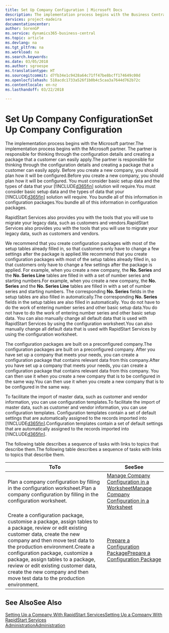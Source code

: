 ```yaml
---
title: Set Up Company Configuration | Microsoft Docs
description: The implementation process begins with the Business Central solution will require. You bundle all of this information into configuration packages.
services: project-madeira
documentationcenter: 
author: SorenGP
ms.service: dynamics365-business-central
ms.topic: article
ms.devlang: na
ms.tgt_pltfrm: na
ms.workload: na
ms.search.keywords: 
ms.date: 03/05/2018
ms.author: sgroespe
ms.translationtype: HT
ms.sourcegitcommit: d7fb34e1c9428a64c71ff47be8bcff174649c00d
ms.openlocfilehash: 518acdc1733a526f1b0b4c5caa3a7644d762b72c
ms.contentlocale: en-nz
ms.lasthandoff: 03/22/2018

---
```

# <a name="set-up-company-configuration"></a><span data-ttu-id="57c78-104">Set Up Company Configuration</span><span class="sxs-lookup"><span data-stu-id="57c78-104">Set Up Company Configuration</span></span>
<span data-ttu-id="57c78-105">The implementation process begins with the Microsoft partner.</span><span class="sxs-lookup"><span data-stu-id="57c78-105">The implementation process begins with the Microsoft partner.</span></span> <span data-ttu-id="57c78-106">The partner is responsible for thinking through the configuration details and creating a package that a customer can easily apply.</span><span class="sxs-lookup"><span data-stu-id="57c78-106">The partner is responsible for thinking through the configuration details and creating a package that a customer can easily apply.</span></span> <span data-ttu-id="57c78-107">Before you create a new company, you should plan how it will be configured.</span><span class="sxs-lookup"><span data-stu-id="57c78-107">Before you create a new company, you should plan how it will be configured.</span></span> <span data-ttu-id="57c78-108">You must consider basic setup data and the types of data that your [!INCLUDE[d365fin](includes/d365fin_md.md)] solution will require.</span><span class="sxs-lookup"><span data-stu-id="57c78-108">You must consider basic setup data and the types of data that your [!INCLUDE[d365fin](includes/d365fin_md.md)] solution will require.</span></span> <span data-ttu-id="57c78-109">You bundle all of this information in configuration packages.</span><span class="sxs-lookup"><span data-stu-id="57c78-109">You bundle all of this information in configuration packages.</span></span>

<span data-ttu-id="57c78-110">RapidStart Services also provides you with the tools that you will use to migrate your legacy data, such as customers and vendors.</span><span class="sxs-lookup"><span data-stu-id="57c78-110">RapidStart Services also provides you with the tools that you will use to migrate your legacy data, such as customers and vendors.</span></span>  

<span data-ttu-id="57c78-111">We recommend that you create configuration packages with most of the setup tables already filled in, so that customers only have to change a few settings after the package is applied.</span><span class="sxs-lookup"><span data-stu-id="57c78-111">We recommend that you create configuration packages with most of the setup tables already filled in, so that customers only have to change a few settings after the package is applied.</span></span> <span data-ttu-id="57c78-112">For example, when you create a new company, the **No. Series** and the **No. Series Line** tables are filled in with a set of number series and starting numbers.</span><span class="sxs-lookup"><span data-stu-id="57c78-112">For example, when you create a new company, the **No. Series** and the **No. Series Line** tables are filled in with a set of number series and starting numbers.</span></span> <span data-ttu-id="57c78-113">The corresponding **No. Series** fields in the setup tables are also filled in automatically.</span><span class="sxs-lookup"><span data-stu-id="57c78-113">The corresponding **No. Series** fields in the setup tables are also filled in automatically.</span></span> <span data-ttu-id="57c78-114">You do not have to do the work of entering number series and other basic setup data.</span><span class="sxs-lookup"><span data-stu-id="57c78-114">You do not have to do the work of entering number series and other basic setup data.</span></span> <span data-ttu-id="57c78-115">You can also manually change all default data that is used with RapidStart Services by using the configuration worksheet.</span><span class="sxs-lookup"><span data-stu-id="57c78-115">You can also manually change all default data that is used with RapidStart Services by using the configuration worksheet.</span></span>  

<span data-ttu-id="57c78-116">The configuration packages are built on a preconfigured company.</span><span class="sxs-lookup"><span data-stu-id="57c78-116">The configuration packages are built on a preconfigured company.</span></span> <span data-ttu-id="57c78-117">After you have set up a company that meets your needs, you can create a configuration package that contains relevant data from this company.</span><span class="sxs-lookup"><span data-stu-id="57c78-117">After you have set up a company that meets your needs, you can create a configuration package that contains relevant data from this company.</span></span> <span data-ttu-id="57c78-118">You can then use it when you create a new company that is to be configured in the same way.</span><span class="sxs-lookup"><span data-stu-id="57c78-118">You can then use it when you create a new company that is to be configured in the same way.</span></span>  

<span data-ttu-id="57c78-119">To facilitate the import of master data, such as customer and vendor information, you can use configuration templates.</span><span class="sxs-lookup"><span data-stu-id="57c78-119">To facilitate the import of master data, such as customer and vendor information, you can use configuration templates.</span></span> <span data-ttu-id="57c78-120">Configuration templates contain a set of default settings that are automatically assigned to the records imported into [!INCLUDE[d365fin](includes/d365fin_md.md)].</span><span class="sxs-lookup"><span data-stu-id="57c78-120">Configuration templates contain a set of default settings that are automatically assigned to the records imported into [!INCLUDE[d365fin](includes/d365fin_md.md)].</span></span>

<span data-ttu-id="57c78-121">The following table describes a sequence of tasks with links to topics that describe them.</span><span class="sxs-lookup"><span data-stu-id="57c78-121">The following table describes a sequence of tasks with links to topics that describe them.</span></span>

|<span data-ttu-id="57c78-122">**To**</span><span class="sxs-lookup"><span data-stu-id="57c78-122">**To**</span></span>|<span data-ttu-id="57c78-123">**See**</span><span class="sxs-lookup"><span data-stu-id="57c78-123">**See**</span></span>|  
|------------|-------------|  
|<span data-ttu-id="57c78-124">Plan a company configuration by filling in the configuration worksheet.</span><span class="sxs-lookup"><span data-stu-id="57c78-124">Plan a company configuration by filling in the configuration worksheet.</span></span>|[<span data-ttu-id="57c78-125">Manage Company Configuration in a Worksheet</span><span class="sxs-lookup"><span data-stu-id="57c78-125">Manage Company Configuration in a Worksheet</span></span>](admin-how-to-manage-company-configuration-in-a-worksheet.md)|  
|<span data-ttu-id="57c78-126">Create a configuration package, customise a package, assign tables to a package, review or edit existing customer data, create the new company and then move test data to the production environment.</span><span class="sxs-lookup"><span data-stu-id="57c78-126">Create a configuration package, customize a package, assign tables to a package, review or edit existing customer data, create the new company and then move test data to the production environment.</span></span>|[<span data-ttu-id="57c78-127">Prepare a Configuration Package</span><span class="sxs-lookup"><span data-stu-id="57c78-127">Prepare a Configuration Package</span></span>](admin-how-to-prepare-a-configuration-package.md)| 

## <a name="see-also"></a><span data-ttu-id="57c78-128">See Also</span><span class="sxs-lookup"><span data-stu-id="57c78-128">See Also</span></span>  
[<span data-ttu-id="57c78-129">Setting Up a Company With RapidStart Services</span><span class="sxs-lookup"><span data-stu-id="57c78-129">Setting Up a Company With RapidStart Services</span></span>](admin-set-up-a-company-with-rapidstart.md)  
[<span data-ttu-id="57c78-130">Administration</span><span class="sxs-lookup"><span data-stu-id="57c78-130">Administration</span></span>](admin-setup-and-administration.md)

